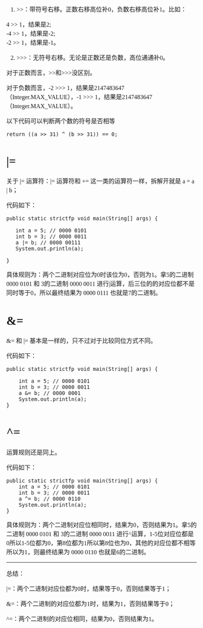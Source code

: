 <font face="SimSun" size=3>

1. \>>：带符号右移。正数右移高位补0，负数右移高位补1。比如：

4 >> 1，结果是2;   
-4 >> 1，结果是-2;   
-2 >> 1，结果是-1。

2. \>>>：无符号右移。无论是正数还是负数，高位通通补0。

对于正数而言，>>和>>>没区别。

对于负数而言，-2 >>> 1，结果是2147483647（Integer.MAX\_VALUE），-1 >>> 1，结果是2147483647（Integer.MAX_VALUE）。

以下代码可以判断两个数的符号是否相等

~~~ 
return ((a >> 31) ^ (b >> 31)) == 0; 
~~~

# |=

关于 |= 运算符：|= 运算符和 += 这一类的运算符一样，拆解开就是 a = a | b；

代码如下：
~~~
public static strictfp void main(String[] args) {

   int a = 5; // 0000 0101
   int b = 3; // 0000 0011
   a |= b; // 0000 00111
   System.out.println(a);

}
~~~

具体规则为：两个二进制对应位为0时该位为0，否则为1。拿5的二进制 0000 0101 和 3的二进制 0000 0011 进行|运算，后三位的的对应位都不是同时等于0，所以最终结果为 0000 0111 也就是7的二进制。

# &=

&= 和 |= 基本是一样的，只不过对于比较同位方式不同。

代码如下：
~~~
public static strictfp void main(String[] args) {

    int a = 5; // 0000 0101
    int b = 3; // 0000 0011
    a &= b; // 0000 0001
    System.out.println(a);
}
~~~

# ^=

运算规则还是同上。

代码如下：
~~~
public static strictfp void main(String[] args) {
    int a = 5; // 0000 0101
    int b = 3; // 0000 0011
    a ^= b; // 0000 0110
    System.out.println(a);
}
~~~

具体规则为：两个二进制对应位相同时，结果为0，否则结果为1。拿5的二进制 0000 0101 和 3的二进制 0000 0011 进行^运算，1-5位对应位都是0所以1-5位都为0，第8位都为1所以第8位也为0，其他的对应位都不相等所以为1，则最终结果为 0000 0110 也就是6的二进制。

---

总结：

|=：两个二进制对应位都为0时，结果等于0，否则结果等于1；

&=：两个二进制的对应位都为1时，结果为1，否则结果等于0；

^=：两个二进制的对应位相同，结果为0，否则结果为1。


</font>